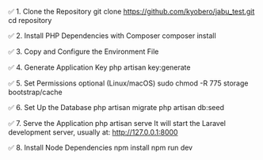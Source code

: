 


✅ 1. Clone the Repository
git clone https://github.com/kyobero/jabu_test.git
cd repository

✅ 2. Install PHP Dependencies with Composer
composer install

✅ 3. Copy and Configure the Environment File

✅ 4. Generate Application Key
php artisan key:generate

✅ 5. Set Permissions optional (Linux/macOS)
sudo chmod -R 775 storage bootstrap/cache

✅ 6. Set Up the Database
php artisan migrate
php artisan db:seed

✅ 7. Serve the Application
php artisan serve
It will start the Laravel development server, usually at:
http://127.0.0.1:8000

✅ 8. Install Node Dependencies 
npm install
npm run dev   